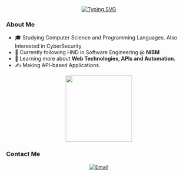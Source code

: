 <div align="center">
  <a href="https://git.io/typing-svg"><img src="https://readme-typing-svg.demolab.com?font=Fira+Code&duration=2000&pause=200&color=616CF7&center=true&vCenter=true&width=435&height=60&lines=Hi%2C+I'm+Danushka;Junior+Full+Stack+Developer;I'm+Confident+in%2C;Python%2C+Typescript%2C+C%23;Node.js%2C+Bun%2C+Express.js;Mongo+DB%2C+PostgreSQL;Interested+in;Firebase%2C+Supabase;Cloudflare+Workers;Next.js%2C+React%2C+Tailwind+CSS;And+I+Love+Cats+%F0%9F%98%BD" alt="Typing SVG" /></a>
</div>

<h3>About Me </h3>

- 🎓  Studying Computer Science and Programming Languages. Also Interested in CyberSecurity
- 💼  Currently following HND in Software Engineering @ **NIBM**
- 🌱  Learning more about **Web Technologies, APIs and Automation**.
- ✍️  Making API-based Applications.

<div align="center">
<a href="https://github.com/Danushka-Madushan">
  <img height="180em" src="https://github-readme-stats.vercel.app/api?username=Danushka-Madushan&theme=dark&show_icons=true"/>
</a>
</div>

<h3> Contact Me </h3>

<p align="center">
<a href="mailto:Disnakamadushan66@gmail.com"><img alt="Email" src="https://img.shields.io/badge/Email-Disnakamadushan66@gmail.com-blue?style=flat-square&logo=gmail"></a>
</p>
